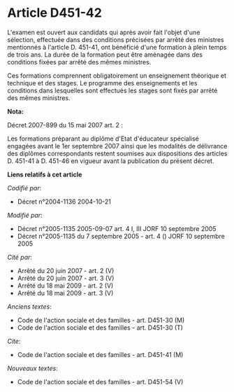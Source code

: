 # Article D451-42

L'examen est ouvert aux candidats qui après avoir fait l'objet d'une sélection, effectuée dans des conditions précisées par
arrêté des ministres mentionnés à l'article D. 451-41, ont bénéficié d'une formation à plein temps de trois ans. La durée de
la formation peut être aménagée dans des conditions fixées par arrêté des mêmes ministres.

Ces formations comprennent obligatoirement un enseignement théorique et technique et des stages. Le programme des
enseignements et les conditions dans lesquelles sont effectués les stages sont fixés par arrêté des mêmes ministres.

**Nota:**

Décret 2007-899 du 15 mai 2007 art. 2 : 

Les formations préparant au diplôme d'Etat d'éducateur spécialisé engagées avant le 1er septembre 2007 ainsi que les
modalités de délivrance des diplômes correspondants restent soumises aux dispositions des articles D. 451-41 à D. 451-46 en
vigueur avant la publication du présent décret.

**Liens relatifs à cet article**

_Codifié par_:

  - Décret n°2004-1136 2004-10-21

_Modifié par_:

  - Décret n°2005-1135 2005-09-07 art. 4 I, III JORF 10 septembre 2005
  - Décret n°2005-1135 du 7 septembre 2005 - art. 4 () JORF 10 septembre 2005

_Cité par_:

  - Arrêté du 20 juin 2007 - art. 2 (V)
  - Arrêté du 20 juin 2007 - art. 3 (V)
  - Arrêté du 18 mai 2009 - art. 2 (V)
  - Arrêté du 18 mai 2009 - art. 3 (V)

_Anciens textes_:

  - Code de l'action sociale et des familles - art. D451-30 (M)
  - Code de l'action sociale et des familles - art. D451-30 (T)

_Cite_:

  - Code de l'action sociale et des familles - art. D451-41 (M)

_Nouveaux textes_:

  - Code de l'action sociale et des familles - art. D451-54 (V)
